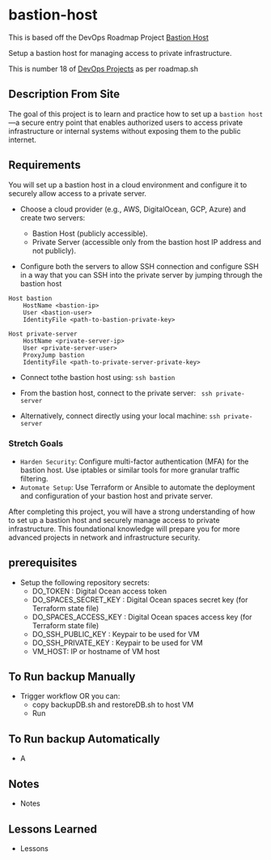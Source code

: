 # bastion-host

This is based off the DevOps Roadmap Project [Bastion Host](https://roadmap.sh/projects/bastion-host)

Setup a bastion host for managing access to private infrastructure. 

This is number 18 of [DevOps Projects](https://roadmap.sh/devops/projects) as per roadmap.sh

## Description From Site 

The goal of this project is to learn and practice how to set up a `bastion host` —a secure entry point that enables authorized users to access private infrastructure or internal systems without exposing them to the public internet.

## Requirements

You will set up a bastion host in a cloud environment and configure it to securely allow access to a private server.

- Choose a cloud provider (e.g., AWS, DigitalOcean, GCP, Azure) and create two servers:
    - Bastion Host (publicly accessible).
    - Private Server (accessible only from the bastion host IP address and not publicly).

- Configure both the servers to allow SSH connection and configure SSH in a way that you can SSH into the private server by jumping through the bastion host

```
Host bastion
    HostName <bastion-ip>
    User <bastion-user>
    IdentityFile <path-to-bastion-private-key>

Host private-server
    HostName <private-server-ip>
    User <private-server-user>
    ProxyJump bastion
    IdentityFile <path-to-private-server-private-key>
```

- Connect tothe bastion host using: 
    `ssh bastion   `

- From the bastion host, connect to the private server:
    ` ssh private-server`

- Alternatively, connect directly using your local machine:
    `ssh private-server `

### Stretch Goals


- `Harden Security`: Configure multi-factor authentication (MFA) for the bastion host. Use iptables or similar tools for more granular traffic filtering.
- `Automate Setup`: Use Terraform or Ansible to automate the deployment and configuration of your bastion host and private server.


After completing this project, you will have a strong understanding of how to set up a bastion host and securely manage access to private infrastructure. This foundational knowledge will prepare you for more advanced projects in network and infrastructure security.

## prerequisites

- Setup the following repository secrets:
    - DO_TOKEN : Digital Ocean access token
    - DO_SPACES_SECRET_KEY : Digital Ocean spaces secret key (for Terraform state file)
    - DO_SPACES_ACCESS_KEY : Digital Ocean spaces access key (for Terraform state file)
    - DO_SSH_PUBLIC_KEY : Keypair to be used for VM 
    - DO_SSH_PRIVATE_KEY : Keypair to be used for VM
    - VM_HOST: IP or hostname of VM host

## To Run backup Manually 

- Trigger workflow OR you can:
    - copy backupDB.sh and restoreDB.sh to host VM
    - Run 

## To Run backup Automatically 

- A



## Notes 

- Notes

## Lessons Learned

- Lessons